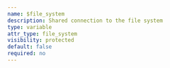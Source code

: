 ```yaml
---
name: $file_system
description: Shared connection to the file system
type: variable
attr_type: file_system
visibility: protected
default: false
required: no
---
```


